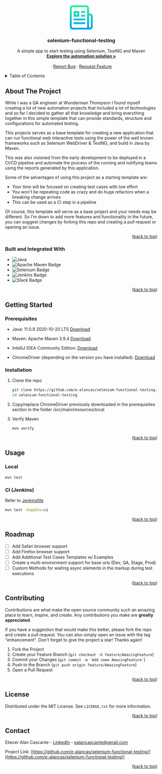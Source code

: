 <!-- PROJECT LOGO -->
<br />
<div align="center">
  <a href="https://github.com/e-alancas/selenium-functional-testing">
    <img src="images/logo.png" alt="Logo" width="80" height="80">
  </a>

  <h3 align="center">selenium-functional-testing</h3>

  <p align="center">
    A simple app to start testing using Selenium, TestNG and Maven
    <br />
    <a href="https://github.com/e-alancas/selenium-functional-testing"><strong>Explore the automation solution »</strong></a>
    <br />
    <br />
    ·
    <a href="https://github.com/e-alancas/selenium-functional-testing/issues">Report Bug</a>
    ·
    <a href="https://github.com/e-alancas/selenium-functional-testing/issues">Request Feature</a>
  </p>
</div>



<!-- TABLE OF CONTENTS -->
<details>
  <summary>Table of Contents</summary>
  <ol>
    <li>
      <a href="#about-the-project">About The Project</a>
      <ul>
        <li><a href="#built-and-integrated-with">Built and Integrated With </a></li>
      </ul>
    </li>
    <li>
      <a href="#getting-started">Getting Started</a>
      <ul>
        <li><a href="#prerequisites">Prerequisites</a></li>
        <li><a href="#installation">Installation</a></li>
      </ul>
    </li>
    <li><a href="#usage">Usage</a></li>
    <li><a href="#roadmap">Roadmap</a></li>
    <li><a href="#contributing">Contributing</a></li>
    <li><a href="#license">License</a></li>
    <li><a href="#contact">Contact</a></li>
  </ol>
</details>



<!-- ABOUT THE PROJECT -->
## About The Project

While I was a QA engineer at Wunderman Thompson I found myself creating a lot of new automation projects that included a lot of technologies and so far I decided to gather all that knowledge and bring everything together in this simple template that can provide standards, structure and configurations for automated testing.

This projects serves as a base template for creating a new application that can run functional web interactive tests using the power of the well known frameworks such as Selenium WebDriver & TestNG, and build in Java by Maven.

This was also visioned from the early development to be deployed in a CI/CD pipeline and automate the process of the running and notifying teams using the reports generated by this application.

Some of the advantages of using this project as a starting template are:
* Your time will be focused on creating test cases with low effort
* You won't be repeating code as crazy and do huge refactors when a breaking change arrives
* This can be used as a CI step in a pipeline

Of course, this template will serve as a base project and your needs may be different. So I'm down to add more features and functionality in the future, you can suggest changes by forking this repo and creating a pull request or opening an issue.

<p align="right">(<a href="#readme-top">back to top</a>)</p>



### Built and Integrated With

* ![Java](https://img.shields.io/badge/java-%23ED8B00.svg?style=for-the-badge&logo=openjdk&logoColor=white)
* ![Apache Maven Badge](https://img.shields.io/badge/Apache%20Maven-C71A36?logo=apachemaven&logoColor=fff&style=for-the-badge)
* ![Selenium Badge](https://img.shields.io/badge/Selenium-43B02A?logo=selenium&logoColor=fff&style=for-the-badge)
* ![Jenkins Badge](https://img.shields.io/badge/Jenkins-D24939?style=for-the-badge&logo=Jenkins&logoColor=white)
* ![Slack Badge](https://img.shields.io/badge/Slack-4A154B?style=for-the-badge&logo=slack&logoColor=white)

<p align="right">(<a href="#readme-top">back to top</a>)</p>

<!-- GETTING STARTED -->
## Getting Started

### Prerequisites
* Java: 11.0.9 2020-10-20 LTS [Download](https://www.java.com/en/download/help/download_options.html)

* Maven: Apache Maven 3.9.4 [Download](https://maven.apache.org/download.cgi)

* IntelliJ IDEA Community Edition: [Download](https://www.jetbrains.com/idea/download/)

* ChromeDriver (depending on the version you have installed): [Download](https://googlechromelabs.github.io/chrome-for-testing/) 

### Installation

1. Clone the repo
   ```sh
   git clone https://github.com/e-alancas/selenium-functional-testing.git
   cd selenium-functional-testing
   ```
2. Copy/replace ChromeDriver previously downloaded in the prerequisites section in the folder /src/main/resources/local

3. Verify Maven
   ```sh
   mvn verify
   ```

<p align="right">(<a href="#readme-top">back to top</a>)</p>


## Usage

### Local
   ```sh
   mvn test
   ```
### CI (Jenkins)
Refer to [Jenkinsfile](https://github.com/e-alancas/selenium-functional-testing/blob/main/Jenkinsfile)
   ```sh
   mvn test -DappEnv=ci
   ```

<p align="right">(<a href="#readme-top">back to top</a>)</p>

## Roadmap

- [ ] Add Safari browser support
- [ ] Add Firefox browser support
- [ ] Add Additional Test Cases Templates w/ Examples
- [ ] Create a multi-environment support for base urls (Dev, QA, Stage, Prod)
- [ ] Custom Methods for waiting async elements in the markup during test executions

<p align="right">(<a href="#readme-top">back to top</a>)</p>

## Contributing

Contributions are what make the open source community such an amazing place to learn, inspire, and create. Any contributions you make are **greatly appreciated**.

If you have a suggestion that would make this better, please fork the repo and create a pull request. You can also simply open an issue with the tag "enhancement".
Don't forget to give the project a star! Thanks again!

1. Fork the Project
2. Create your Feature Branch (`git checkout -b feature/AmazingFeature`)
3. Commit your Changes (`git commit -m 'Add some AmazingFeature'`)
4. Push to the Branch (`git push origin feature/AmazingFeature`)
5. Open a Pull Request

<p align="right">(<a href="#readme-top">back to top</a>)</p>



<!-- LICENSE -->
## License

Distributed under the MIT License. See `LICENSE.txt` for more information.

<p align="right">(<a href="#readme-top">back to top</a>)</p>



<!-- CONTACT -->
## Contact

Eliecer Alan Cascante - [LinkedIn](https://www.linkedin.com/in/eliecer-alan-cascante/) - ealancascante@gmail.com

Project Link: [https://github.com/e-alancas/selenium-functional-testing/](https://github.com/e-alancas/selenium-functional-testing/)

<p align="right">(<a href="#readme-top">back to top</a>)</p>